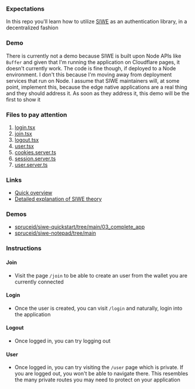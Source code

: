 ### Expectations
In this repo you'll learn how to utilize [SIWE](https://docs.login.xyz/general-information/siwe-overview) as an authentication library, in a decentralized fashion

### Demo
There is currently not a demo because SIWE is built upon Node APIs like `Buffer` and given that I'm running the application on Cloudflare pages, it doesn't currently work. The code is fine though, if deployed to a Node environment. I don't this because I'm moving away from deployment services that run on Node. I assume that SIWE maintainers will, at some point, implement this, because the edge native applications are a real thing and they should address it. As soon as they address it, this demo will be the first to show it

### Files to pay attention
1. [login.tsx](/app/routes/login.tsx)
2. [join.tsx](/app/routes/join.tsx)
3. [logout.tsx](/app/routes/logout.tsx)
4. [user.tsx](/app/routes/user.tsx)
5. [cookies.server.ts](/app/utils/cookies.server.ts)
6. [session.server.ts](/app/utils/session.server.ts)
7. [user.server.ts](/app/models/user.server.ts)

### Links
- [Quick overview](https://docs.login.xyz/general-information/siwe-overview)
- [Detailed explanation of SIWE theory](https://docs.login.xyz/general-information/siwe-overview/eip-4361)

### Demos
- [spruceid/siwe-quickstart/tree/main/03_complete_app](https://github.com/spruceid/siwe-quickstart/tree/main/03_complete_app)
- [spruceid/siwe-notepad/tree/main](https://github.com/spruceid/siwe-notepad/tree/main)

### Instructions

#### Join
- Visit the page `/join` to be able to create an user from the wallet you are currently connected

#### Login
- Once the user is created, you can visit `/login` and naturally, login into the application

#### Logout
- Once logged in, you can try logging out

#### User
- Once logged in, you can try visiting the `/user` page which is private. If you are logged out, you won't be able to navigate there. This resembles the many private routes you may need to protect on your application

